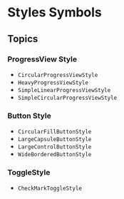 
# Styles Symbols

## Topics

### ProgressView Style
- ``CircularProgressViewStyle``
- ``HeavyProgressViewStyle``
- ``SimpleLinearProgressViewStyle``
- ``SimpleCircularProgressViewStyle``

### Button Style
- ``CircularFillButtonStyle``
- ``LargeCapsuleButtonStyle``
- ``LargeControlButtonStyle``
- ``WideBorderedButtonStyle``

### ToggleStyle
- ``CheckMarkToggleStyle``
